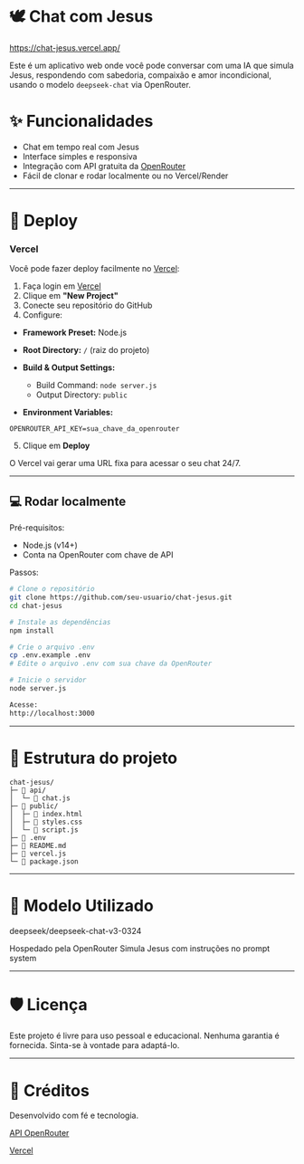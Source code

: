# 🕊️ Chat com Jesus
https://chat-jesus.vercel.app/

Este é um aplicativo web onde você pode conversar com uma IA que simula Jesus, respondendo com sabedoria, compaixão e amor incondicional, usando o modelo `deepseek-chat` via OpenRouter.

# ✨ Funcionalidades

- Chat em tempo real com Jesus
- Interface simples e responsiva
- Integração com API gratuita da [OpenRouter](https://openrouter.ai)
- Fácil de clonar e rodar localmente ou no Vercel/Render

---

# 🚀 Deploy

### Vercel

Você pode fazer deploy facilmente no [Vercel](https://vercel.com):

1. Faça login em [Vercel](https://vercel.com)
2. Clique em **"New Project"**
3. Conecte seu repositório do GitHub
4. Configure:

- **Framework Preset:** Node.js
- **Root Directory:** `/` (raiz do projeto)
- **Build & Output Settings:**  
  - Build Command: `node server.js`
  - Output Directory: `public`  

- **Environment Variables:**  
```
OPENROUTER_API_KEY=sua_chave_da_openrouter 
```
5. Clique em **Deploy**  

O Vercel vai gerar uma URL fixa para acessar o seu chat 24/7.

---

## 💻 Rodar localmente

Pré-requisitos:

- Node.js (v14+)
- Conta na OpenRouter com chave de API

Passos:

```bash
# Clone o repositório
git clone https://github.com/seu-usuario/chat-jesus.git
cd chat-jesus

# Instale as dependências
npm install

# Crie o arquivo .env
cp .env.example .env
# Edite o arquivo .env com sua chave da OpenRouter

# Inicie o servidor
node server.js

Acesse:
http://localhost:3000
```

---

# 📁 Estrutura do projeto
```
chat-jesus/
├─ 📂 api/
│  └─ 📄 chat.js
├─ 📂 public/
│  ├─ 📄 index.html
│  ├─ 📄 styles.css
│  └─ 📄 script.js
├─ 📄 .env
├─ 📄 README.md
├─ 📄 vercel.js
└─ 📄 package.json
```

---

# 🧠 Modelo Utilizado

deepseek/deepseek-chat-v3-0324

Hospedado pela OpenRouter
Simula Jesus com instruções no prompt system


---

# 🛡️ Licença

Este projeto é livre para uso pessoal e educacional. Nenhuma garantia é fornecida. Sinta-se à vontade para adaptá-lo.


---

# 🙏 Créditos

Desenvolvido com fé e tecnologia.

[API OpenRouter](https://openrouter.ai)

[Vercel](https://vercel.com)
